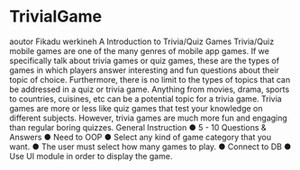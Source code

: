 # TrivialGame
 aoutor Fikadu werkineh
A Introduction to Trivia/Quiz Games
Trivia/Quiz mobile games are one of the many genres of mobile app games. 
If we specifically talk about trivia games or quiz games, these are the types of games
in which players answer interesting and fun questions about their topic of choice.
Furthermore, there is no limit to the types of topics that can be addressed in 
a quiz or trivia game. Anything from movies, drama, sports to countries, cuisines,
etc can be a potential topic for a trivia game. Trivia games are more or less like 
quiz games that test your knowledge on different subjects. However, trivia games are
much more fun and engaging than regular boring quizzes.
General Instruction
● 5 - 10 Questions & Answers ● Need to OOP ● Select any kind of game category
that you want. ● The user must select how many games to play. ● Connect to 
DB ● Use UI module in order to display the game.